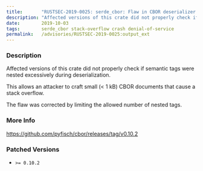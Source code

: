 ```yaml
---
title:       "RUSTSEC-2019-0025: serde_cbor: Flaw in CBOR deserializer allows stack overflow"
description: "Affected versions of this crate did not properly check if semantic tags were nested excessively during deserialization. This allows an attacker to craft small  1 kB CBOR documents that cause a stack overflow.  The flaw was corrected by limiting the allowed number of nested tags."
date:        2019-10-03
tags:        serde_cbor stack-overflow crash denial-of-service
permalink:   /advisories/RUSTSEC-2019-0025:output_ext
---
```


### Description

Affected versions of this crate did not properly check if semantic tags were nested excessively during deserialization.

This allows an attacker to craft small (< 1 kB) CBOR documents that cause a stack overflow.
 
The flaw was corrected by limiting the allowed number of nested tags.

### More Info

<https://github.com/pyfisch/cbor/releases/tag/v0.10.2>

### Patched Versions

- `>= 0.10.2`


